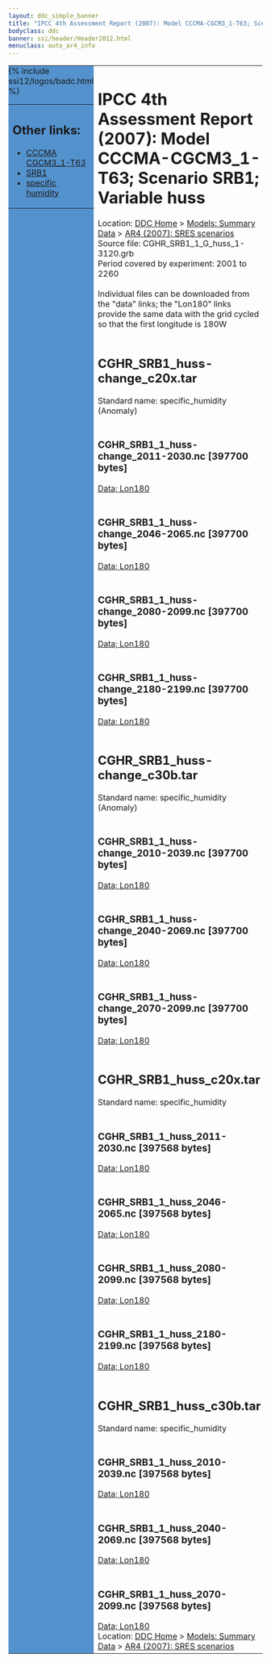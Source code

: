 ```yaml
---
layout: ddc_simple_banner
title: "IPCC 4th Assessment Report (2007): Model CCCMA-CGCM3_1-T63; Scenario SRB1; Variable huss"
bodyclass: ddc
banner: ssi/header/Header2012.html
menuclass: auto_ar4_info
---
```



<table width="100%" border="0" cellspacing="0" cellpadding="0" style="border-collapse: collapse;">
<tr style="margin:0;padding:0;border:0;">
<td style="margin:0;padding:0;border:0;height:1pt;width:150pt;background:#5492CD;" valign="top" >

<div id="lh-col2" class="auto_ar4_info">
<table class="menumain" bgcolor="#5492CD" cellspacing="0" width="100%" border="0">
<tr><td>
<h2> Other links:</h2>
<ul>
<li><a href="/auto/ar4/model-CCCMA-CGCM3_1-T63.html">CCCMA<br/>CGCM3_1-T63</a></li>
<li><a href="/auto/ar4/scenario-SRB1.html">SRB1</a></li>
<li><a href="/auto/ar4/var-specific_humidity.html">specific humidity</a></li>
</ul>
</td></tr>
{% include ssi12/logos/badc.html %}
</table>
</div>
</td>
<td><h1>IPCC 4th Assessment Report (2007): Model CCCMA-CGCM3_1-T63; Scenario SRB1; Variable huss</h1>

<!-- Breadcrumb1 -->
<div id="breadcrumb1" align="left">
Location: <a href="/index.html">DDC Home</a> > <a href="/sim/gcm_clim/">Models: Summary Data</a>
> <a href="/sim/gcm_clim/SRES_AR4/index.html">AR4 (2007): SRES scenarios</a>
</div>
<!-- End of Breadcrumb1 -->Source file: CGHR_SRB1_1_G_huss_1-3120.grb
<br/>
Period covered by experiment: 2001 to 2260<br/>
<br/>Individual files can be downloaded from the "data" links; the "Lon180" links provide the same data
         with the grid cycled so that the first longitude is 180W<br/>
<br/><h2>CGHR_SRB1_huss-change_c20x.tar</h2>
Standard name: specific_humidity (Anomaly)<br>
<br/><h3>CGHR_SRB1_1_huss-change_2011-2030.nc [397700 bytes]</h3>
<a href="/cgi-bin/downl/ar4_nc/huss/CGHR_SRB1_1_huss-change_2011-2030.nc">Data; </a><a href="/cgi-bin/downl/ar4_nc/huss/CGHR_SRB1_1_huss-change_2011-2030.cyto180.nc"> Lon180</a><br/>
<br/><h3>CGHR_SRB1_1_huss-change_2046-2065.nc [397700 bytes]</h3>
<a href="/cgi-bin/downl/ar4_nc/huss/CGHR_SRB1_1_huss-change_2046-2065.nc">Data; </a><a href="/cgi-bin/downl/ar4_nc/huss/CGHR_SRB1_1_huss-change_2046-2065.cyto180.nc"> Lon180</a><br/>
<br/><h3>CGHR_SRB1_1_huss-change_2080-2099.nc [397700 bytes]</h3>
<a href="/cgi-bin/downl/ar4_nc/huss/CGHR_SRB1_1_huss-change_2080-2099.nc">Data; </a><a href="/cgi-bin/downl/ar4_nc/huss/CGHR_SRB1_1_huss-change_2080-2099.cyto180.nc"> Lon180</a><br/>
<br/><h3>CGHR_SRB1_1_huss-change_2180-2199.nc [397700 bytes]</h3>
<a href="/cgi-bin/downl/ar4_nc/huss/CGHR_SRB1_1_huss-change_2180-2199.nc">Data; </a><a href="/cgi-bin/downl/ar4_nc/huss/CGHR_SRB1_1_huss-change_2180-2199.cyto180.nc"> Lon180</a><br/>
<br/><h2>CGHR_SRB1_huss-change_c30b.tar</h2>
Standard name: specific_humidity (Anomaly)<br>
<br/><h3>CGHR_SRB1_1_huss-change_2010-2039.nc [397700 bytes]</h3>
<a href="/cgi-bin/downl/ar4_nc/huss/CGHR_SRB1_1_huss-change_2010-2039.nc">Data; </a><a href="/cgi-bin/downl/ar4_nc/huss/CGHR_SRB1_1_huss-change_2010-2039.cyto180.nc"> Lon180</a><br/>
<br/><h3>CGHR_SRB1_1_huss-change_2040-2069.nc [397700 bytes]</h3>
<a href="/cgi-bin/downl/ar4_nc/huss/CGHR_SRB1_1_huss-change_2040-2069.nc">Data; </a><a href="/cgi-bin/downl/ar4_nc/huss/CGHR_SRB1_1_huss-change_2040-2069.cyto180.nc"> Lon180</a><br/>
<br/><h3>CGHR_SRB1_1_huss-change_2070-2099.nc [397700 bytes]</h3>
<a href="/cgi-bin/downl/ar4_nc/huss/CGHR_SRB1_1_huss-change_2070-2099.nc">Data; </a><a href="/cgi-bin/downl/ar4_nc/huss/CGHR_SRB1_1_huss-change_2070-2099.cyto180.nc"> Lon180</a><br/>
<br/><h2>CGHR_SRB1_huss_c20x.tar</h2>
Standard name: specific_humidity<br>
<br/><h3>CGHR_SRB1_1_huss_2011-2030.nc [397568 bytes]</h3>
<a href="/cgi-bin/downl/ar4_nc/huss/CGHR_SRB1_1_huss_2011-2030.nc">Data; </a><a href="/cgi-bin/downl/ar4_nc/huss/CGHR_SRB1_1_huss_2011-2030.cyto180.nc"> Lon180</a><br/>
<br/><h3>CGHR_SRB1_1_huss_2046-2065.nc [397568 bytes]</h3>
<a href="/cgi-bin/downl/ar4_nc/huss/CGHR_SRB1_1_huss_2046-2065.nc">Data; </a><a href="/cgi-bin/downl/ar4_nc/huss/CGHR_SRB1_1_huss_2046-2065.cyto180.nc"> Lon180</a><br/>
<br/><h3>CGHR_SRB1_1_huss_2080-2099.nc [397568 bytes]</h3>
<a href="/cgi-bin/downl/ar4_nc/huss/CGHR_SRB1_1_huss_2080-2099.nc">Data; </a><a href="/cgi-bin/downl/ar4_nc/huss/CGHR_SRB1_1_huss_2080-2099.cyto180.nc"> Lon180</a><br/>
<br/><h3>CGHR_SRB1_1_huss_2180-2199.nc [397568 bytes]</h3>
<a href="/cgi-bin/downl/ar4_nc/huss/CGHR_SRB1_1_huss_2180-2199.nc">Data; </a><a href="/cgi-bin/downl/ar4_nc/huss/CGHR_SRB1_1_huss_2180-2199.cyto180.nc"> Lon180</a><br/>
<br/><h2>CGHR_SRB1_huss_c30b.tar</h2>
Standard name: specific_humidity<br>
<br/><h3>CGHR_SRB1_1_huss_2010-2039.nc [397568 bytes]</h3>
<a href="/cgi-bin/downl/ar4_nc/huss/CGHR_SRB1_1_huss_2010-2039.nc">Data; </a><a href="/cgi-bin/downl/ar4_nc/huss/CGHR_SRB1_1_huss_2010-2039.cyto180.nc"> Lon180</a><br/>
<br/><h3>CGHR_SRB1_1_huss_2040-2069.nc [397568 bytes]</h3>
<a href="/cgi-bin/downl/ar4_nc/huss/CGHR_SRB1_1_huss_2040-2069.nc">Data; </a><a href="/cgi-bin/downl/ar4_nc/huss/CGHR_SRB1_1_huss_2040-2069.cyto180.nc"> Lon180</a><br/>
<br/><h3>CGHR_SRB1_1_huss_2070-2099.nc [397568 bytes]</h3>
<a href="/cgi-bin/downl/ar4_nc/huss/CGHR_SRB1_1_huss_2070-2099.nc">Data; </a><a href="/cgi-bin/downl/ar4_nc/huss/CGHR_SRB1_1_huss_2070-2099.cyto180.nc"> Lon180</a><br/>
<!-- Breadcrumb2 -->
<div id="breadcrumb2" align="left">
Location: <a href="/index.html">DDC Home</a> > <a href="/sim/gcm_clim/">Models: Summary Data</a>
> <a href="/sim/gcm_clim/SRES_AR4/index.html">AR4 (2007): SRES scenarios</a>
</div>
<!-- End of Breadcrumb2 --></td></tr></table>
